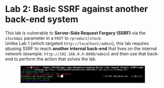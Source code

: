 # Lab 2: Basic SSRF against another back-end system

This lab is vulnerable to **Server-Side Request Forgery (SSRF)** via the `stockApi` parameter in a `POST` to `/product/stock`.  
Unlike Lab 1 (which targeted `http://localhost/admin`), this lab requires abusing SSRF to reach **another internal back-end** that lives on the internal network (example: `http://192.168.0.X:8080/admin`) and then use that back-end to perform the action that solves the lab.

<p align="center"><img src="./../../../images/SSRF/lab2.png" alt="Lab 2" width="80%" height="80%"></p>
